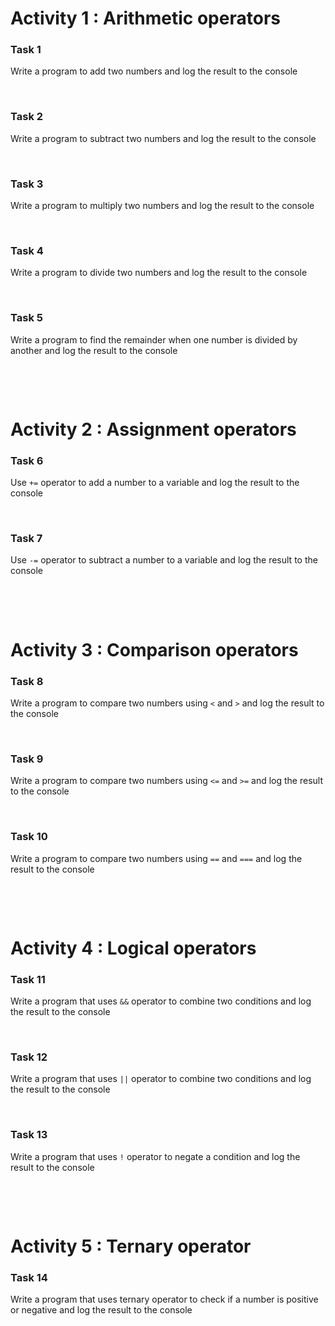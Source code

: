 # Activity 1 : Arithmetic operators

### Task 1

Write a program to add two numbers and log the result to the console

&nbsp;

### Task 2

Write a program to subtract two numbers and log the result to the console

&nbsp;

### Task 3

Write a program to multiply two numbers and log the result to the console

&nbsp;

### Task 4

Write a program to divide two numbers and log the result to the console

&nbsp;

### Task 5

Write a program to find the remainder when one number is divided by another and log the result to the console

&nbsp;

&nbsp;

# Activity 2 : Assignment operators

### Task 6

Use `+=` operator to add a number to a variable and log the result to the console

&nbsp;

### Task 7

Use `-=` operator to subtract a number to a variable and log the result to the console

&nbsp;

&nbsp;

# Activity 3 : Comparison operators

### Task 8

Write a program to compare two numbers using `<` and `>` and log the result to the console

&nbsp;

### Task 9

Write a program to compare two numbers using `<=` and `>=` and log the result to the console

&nbsp;

### Task 10

Write a program to compare two numbers using `==` and `===` and log the result to the console

&nbsp;

&nbsp;

# Activity 4 : Logical operators

### Task 11

Write a program that uses `&&` operator to combine two conditions and log the result to the console

&nbsp;

### Task 12

Write a program that uses `||` operator to combine two conditions and log the result to the console

&nbsp;

### Task 13

Write a program that uses `!` operator to negate a condition and log the result to the console

&nbsp;

&nbsp;

# Activity 5 : Ternary operator

### Task 14

Write a program that uses ternary operator to check if a number is positive or negative and log the result to the console

&nbsp;
